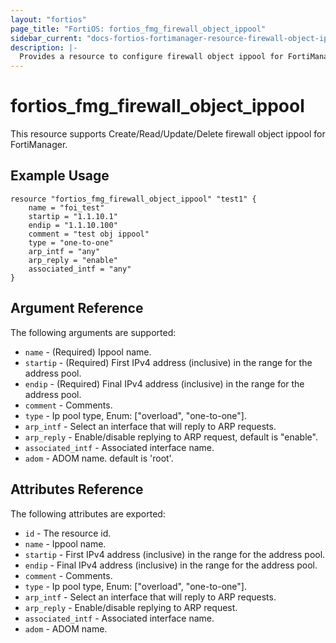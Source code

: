 ```yaml
---
layout: "fortios"
page_title: "FortiOS: fortios_fmg_firewall_object_ippool"
sidebar_current: "docs-fortios-fortimanager-resource-firewall-object-ippool"
description: |-
  Provides a resource to configure firewall object ippool for FortiManager.
---
```


# fortios_fmg_firewall_object_ippool
This resource supports Create/Read/Update/Delete firewall object ippool for FortiManager.

## Example Usage
```hcl
resource "fortios_fmg_firewall_object_ippool" "test1" {
	name = "foi_test"
	startip = "1.1.10.1"
	endip = "1.1.10.100"
	comment = "test obj ippool"
	type = "one-to-one"
	arp_intf = "any"
	arp_reply = "enable"
	associated_intf = "any"
}
```

## Argument Reference
The following arguments are supported:

* `name` - (Required) Ippool name.
* `startip` - (Required) First IPv4 address (inclusive) in the range for the address pool.
* `endip` - (Required) Final IPv4 address (inclusive) in the range for the address pool.
* `comment` - Comments.
* `type` - Ip pool type, Enum: ["overload", "one-to-one"].
* `arp_intf` - Select an interface that will reply to ARP requests.
* `arp_reply` - Enable/disable replying to ARP request, default is "enable".
* `associated_intf` - Associated interface name.
* `adom` - ADOM name. default is 'root'.

## Attributes Reference
The following attributes are exported:

* `id` - The resource id.
* `name` - Ippool name.
* `startip` - First IPv4 address (inclusive) in the range for the address pool.
* `endip` -  Final IPv4 address (inclusive) in the range for the address pool.
* `comment` - Comments.
* `type` - Ip pool type, Enum: ["overload", "one-to-one"].
* `arp_intf` - Select an interface that will reply to ARP requests.
* `arp_reply` - Enable/disable replying to ARP request.
* `associated_intf` - Associated interface name.
* `adom` - ADOM name.
